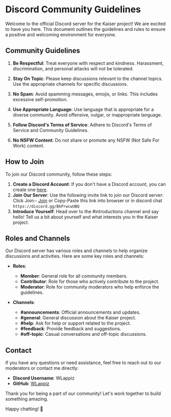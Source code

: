 # Discord Community Guidelines

Welcome to the official Discord server for the Kaiser project! We are excited to have you here. This document outlines the guidelines and rules to ensure a positive and welcoming environment for everyone.

## Community Guidelines

1. **Be Respectful**: Treat everyone with respect and kindness. Harassment, discrimination, and personal attacks will not be tolerated.

2. **Stay On Topic**: Please keep discussions relevant to the channel topics. Use the appropriate channels for specific discussions.

3. **No Spam**: Avoid spamming messages, emojis, or links. This includes excessive self-promotion.

4. **Use Appropriate Language**: Use language that is appropriate for a diverse community. Avoid offensive, vulgar, or inappropriate language.

5. **Follow Discord's Terms of Service**: Adhere to Discord's Terms of Service and Community Guidelines. 

6. **No NSFW Content**: Do not share or promote any NSFW (Not Safe For Work) content.

## How to Join

To join our Discord community, follow these steps:

1. **Create a Discord Account**: If you don't have a Discord account, you can create one [here](https://discord.com/register).
2. **Join Our Server**: Use the following invite link to join our Discord server: Click Join:- [Join](https://discord.gg/BkPrwcwUBQ) or Copy-Paste this link into browser or in discord chat ```https://discord.gg/BkPrwcwUBQ```
3. **Introduce Yourself**: Head over to the #introductions channel and say hello! Tell us a bit about yourself and what interests you in the Kaiser project.

## Roles and Channels

Our Discord server has various roles and channels to help organize discussions and activities. Here are some key roles and channels:

- **Roles**:
  - **Member**: General role for all community members.
  - **Contributor**: Role for those who actively contribute to the project.
  - **Moderator**: Role for community moderators who help enforce the guidelines.

- **Channels**:
  - **#announcements**: Official announcements and updates.
  - **#general**: General discussion about the Kaiser project.
  - **#help**: Ask for help or support related to the project.
  - **#feedback**: Provide feedback and suggestions.
  - **#off-topic**: Casual conversations and off-topic discussions.

## Contact

If you have any questions or need assistance, feel free to reach out to our moderators or contact me directly:

- **Discord Username**: WLappiz
- **GitHub**: [WLappiz](https://github.com/WLappiz)

Thank you for being a part of our community! Let's work together to build something amazing.

Happy chatting! 🚀
